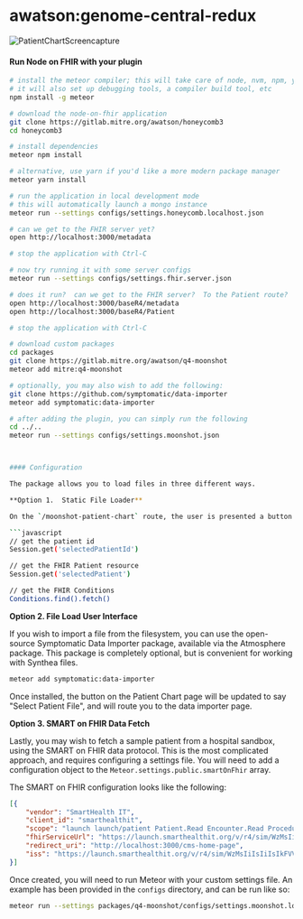 # awatson:genome-central-redux

![PatientChartScreencapture](https://gitlab.mitre.org/awatson/q4-moonshot/-/raw/main/PatientChartScreencapture.png?ref_type=heads')




#### Run Node on FHIR with your plugin  


```bash
# install the meteor compiler; this will take care of node, nvm, npm, yarn, etc.
# it will also set up debugging tools, a compiler build tool, etc
npm install -g meteor

# download the node-on-fhir application
git clone https://gitlab.mitre.org/awatson/honeycomb3
cd honeycomb3

# install dependencies
meteor npm install

# alternative, use yarn if you'd like a more modern package manager
meteor yarn install

# run the application in local development mode
# this will automatically launch a mongo instance
meteor run --settings configs/settings.honeycomb.localhost.json 

# can we get to the FHIR server yet?
open http://localhost:3000/metadata

# stop the application with Ctrl-C

# now try running it with some server configs
meteor run --settings configs/settings.fhir.server.json 

# does it run?  can we get to the FHIR server?  To the Patient route?
open http://localhost:3000/baseR4/metadata
open http://localhost:3000/baseR4/Patient

# stop the application with Ctrl-C

# download custom packages
cd packages
git clone https://gitlab.mitre.org/awatson/q4-moonshot
meteor add mitre:q4-moonshot

# optionally, you may also wish to add the following:  
git clone https://github.com/symptomatic/data-importer
meteor add symptomatic:data-importer

# after adding the plugin, you can simply run the following
cd ../..
meteor run --settings configs/settings.moonshot.json 



#### Configuration  

The package allows you to load files in three different ways.  

**Option 1.  Static File Loader**

On the `/moonshot-patient-chart` route, the user is presented a button that says "Load Sample Patient".  Upon pressing this button, a Synthea generated sample patient is loaded into memory.  You can go into the browser console, and inspect the data loaded into memory, like so:

```javascript
// get the patient id
Session.get('selectedPatientId')

// get the FHIR Patient resource
Session.get('selectedPatient')

// get the FHIR Conditions
Conditions.find().fetch()
```

**Option 2.  File Load User Interface**

If you wish to import a file from the filesystem, you can use the open-source Symptomatic Data Importer package, available via the Atmosphere package.  This package is completely optional, but is convenient for working with Synthea files.  

```bash
meteor add symptomatic:data-importer
```

Once installed, the button on the Patient Chart page will be updated to say "Select Patient File", and will route you to the data importer page.  


**Option 3.  SMART on FHIR Data Fetch**

Lastly, you may wish to fetch a sample patient from a hospital sandbox, using the SMART on FHIR data protocol.  This is the most complicated approach, and requires configuring a settings file.  You will need to add a configuration object to the `Meteor.settings.public.smartOnFhir` array.  

The SMART on FHIR configuration looks like the following:
```json
[{
    "vendor": "SmartHealth IT",
    "client_id": "smarthealthit",
    "scope": "launch launch/patient Patient.Read Encounter.Read Procedure.Read Condition.Read Observation.Read offline_access",
    "fhirServiceUrl": "https://launch.smarthealthit.org/v/r4/sim/WzMsIiIsIiIsIkFVVE8iLDAsMCwwLCIiLCIiLCIiLCIiLCIiLCIiLCIiLDAsMV0/fhir",
    "redirect_uri": "http://localhost:3000/cms-home-page",
    "iss": "https://launch.smarthealthit.org/v/r4/sim/WzMsIiIsIiIsIkFVVE8iLDAsMCwwLCIiLCIiLCIiLCIiLCIiLCIiLCIiLDAsMV0/fhir"
}]
```

Once created, you will need to run Meteor with your custom settings file.  An example has been provided in the `configs` directory, and can be run like so:

```bash
meteor run --settings packages/q4-moonshot/configs/settings.moonshot.localhost.json  
```
